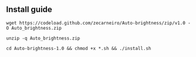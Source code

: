 ## Install guide

```
wget https://codeload.github.com/zecarneiro/Auto-brightness/zip/v1.0 -O Auto_brightness.zip
```
```
unzip -q Auto_brightness.zip
```
```
cd Auto-brightness-1.0 && chmod +x *.sh && ./install.sh
```
